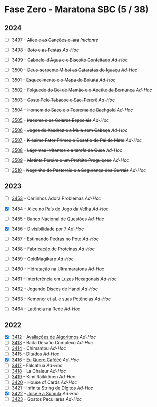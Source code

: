 # Fase Zero - Maratona SBC (5 / 38)



## 2024

- [ ]  [3497](https://www.beecrowd.com.br/repository/UOJ_3497.html) - ~~Alice e as Canções e Iara~~ *Iniciante*
- [ ]  [3498](https://www.beecrowd.com.br/repository/UOJ_3498.html) - ~~Boto e as Festas~~ *Ad-Hoc*
- [ ]  [3499](https://www.beecrowd.com.br/repository/UOJ_3499.html) - ~~Caboclo-d'Água e o Biscoito Confeitado~~ *Ad-Hoc*
- [ ]  [3500](https://www.beecrowd.com.br/repository/UOJ_3500.html) - ~~Deus-serpente M'boi as Cataratas do Iguaçu~~ *Ad-Hoc*
- [ ]  [3501](https://www.beecrowd.com.br/repository/UOJ_3501.html) - ~~Esquecimento e o Mapa do Boitatá~~ *Ad-Hoc*
- [ ]  [3502](https://www.beecrowd.com.br/repository/UOJ_3502.html) - ~~Folguedo do Boi de Mamão e o Apetite da Bernunça~~ *Ad-Hoc*
- [ ]  [3503](https://www.beecrowd.com.br/repository/UOJ_3503.html) - ~~Gosto Pelo Tabacoe o Saci Pererê~~ *Ad-Hoc*
- [ ]  [3504](https://www.beecrowd.com.br/repository/UOJ_3504.html) - ~~Homem do Saco e o Teorema de Bachgold~~ *Ad-Hoc*
- [ ]  [3505](https://www.beecrowd.com.br/repository/UOJ_3505.html) - ~~Iracema e os Colares Especiais~~ *Ad-Hoc*
- [ ]  [3506](https://www.beecrowd.com.br/repository/UOJ_3506.html) - ~~Jogos de Xaxdrez e a Mula sem Cabeça~~ *Ad-Hoc*
- [ ]  [3507](https://www.beecrowd.com.br/repository/UOJ_3507.html) - ~~K-ésimo Fator Primoe o Desafio do Pai do Mato~~ *Ad-Hoc*
- [ ]  [3508](https://www.beecrowd.com.br/repository/UOJ_3508.html) - ~~Lágrimas Irritantes e a tarefa da Cuca~~ *Ad-Hoc*
- [ ]  [3509](https://www.beecrowd.com.br/repository/UOJ_3509.html) - ~~Matinta Pereira e um Prefeito Preguiçoso~~ *Ad-Hoc*
- [ ]  [3510](https://www.beecrowd.com.br/repository/UOJ_3510.html) - ~~Negrinho do Pastoreio e a Segurança dos Currais~~ *Ad-Hoc*


## 2023

- [ ]  [3453](https://www.beecrowd.com.br/repository/UOJ_3453.html) - Carlinhos Adora Problemas *Ad-Hoc*
- [x]  [3454](https://www.beecrowd.com.br/repository/UOJ_3454.html) - [Alice no País do Jogo da Velha](https://github.com/potigol/beecrowd/blob/master/src/3400/3454.poti) *Ad-Hoc*
- [ ]  [3455](https://www.beecrowd.com.br/repository/UOJ_3455.html) - Banco Nacional de Questões *Ad-Hoc*
- [x]  [3456](https://www.beecrowd.com.br/repository/UOJ_3456.html) - [Divisibilidade por 7](https://github.com/potigol/beecrowd/blob/master/src/3400/3456.poti) *Ad-Hoc*
- [ ]  [3457](https://www.beecrowd.com.br/repository/UOJ_3457.html) - Estimando Pedras no Pote *Ad-Hoc*
- [ ]  [3458](https://www.beecrowd.com.br/repository/UOJ_3458.html) - Fabricação de Proteínas *Ad-Hoc*
- [ ]  [3459](https://www.beecrowd.com.br/repository/UOJ_3459.html) - GoldMagikarp *Ad-Hoc*
- [ ]  [3460](https://www.beecrowd.com.br/repository/UOJ_3460.html) - Hidratação na Ultramaratona *Ad-Hoc*
- [ ]  [3461](https://www.beecrowd.com.br/repository/UOJ_3461.html) - Interferência em Luzes Hexagonais *Ad-Hoc*
- [ ]  [3462](https://www.beecrowd.com.br/repository/UOJ_3462.html) - Jogando Discos de Hanói *Ad-Hoc*
- [ ]  [3463](https://www.beecrowd.com.br/repository/UOJ_3463.html) - Kempner et al. e suas Potências *Ad-Hoc*
- [ ]  [3464](https://www.beecrowd.com.br/repository/UOJ_3464.html) - Latência na Rede *Ad-Hoc*


## 2022

- [x]  [3412](https://www.beecrowd.com.br/repository/UOJ_3412.html) - [Avaliações de Algoritmos](https://github.com/potigol/beecrowd/blob/master/src/3400/3412.poti) *Ad-Hoc*
- [ ]  [3413](https://www.beecrowd.com.br/repository/UOJ_3413.html) - Baita Desafio Complexo *Ad-Hoc*
- [ ]  [3414](https://www.beecrowd.com.br/repository/UOJ_3414.html) - Chimambu *Ad-Hoc*
- [ ]  [3415](https://www.beecrowd.com.br/repository/UOJ_3415.html) - Ditados *Ad-Hoc*
- [x]  [3416](https://www.beecrowd.com.br/repository/UOJ_3416.html) - [Eu Quero Cafééé](https://github.com/potigol/beecrowd/blob/master/src/3400/3416.poti) *Ad-Hoc*
- [ ]  [3417](https://www.beecrowd.com.br/repository/UOJ_3417.html) - Falcatrua *Ad-Hoc*
- [ ]  [3418](https://www.beecrowd.com.br/repository/UOJ_3418.html) - La Chaleur *Ad-Hoc*
- [ ]  [3419](https://www.beecrowd.com.br/repository/UOJ_3419.html) - Kimi Räikkönen *Ad-Hoc*
- [ ]  [3420](https://www.beecrowd.com.br/repository/UOJ_3420.html) - House of Cards *Ad-Hoc*
- [ ]  [3421](https://www.beecrowd.com.br/repository/UOJ_3421.html) - Infinita String de Dígitos *Ad-Hoc*
- [x]  [3422](https://www.beecrowd.com.br/repository/UOJ_3422.html) - [José e a Súmula](https://github.com/potigol/beecrowd/blob/master/src/3400/3422.poti) *Ad-Hoc*
- [ ]  [3423](https://www.beecrowd.com.br/repository/UOJ_3423.html) - Gostos Peculiares *Ad-Hoc*

